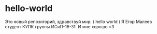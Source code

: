 # hello-world
Это новый репозиторий, здравствуй мир. ( hello world )
Я Егор Малеев студент КУПК группы ИСиП-18-31. И мне хорошо =3 

